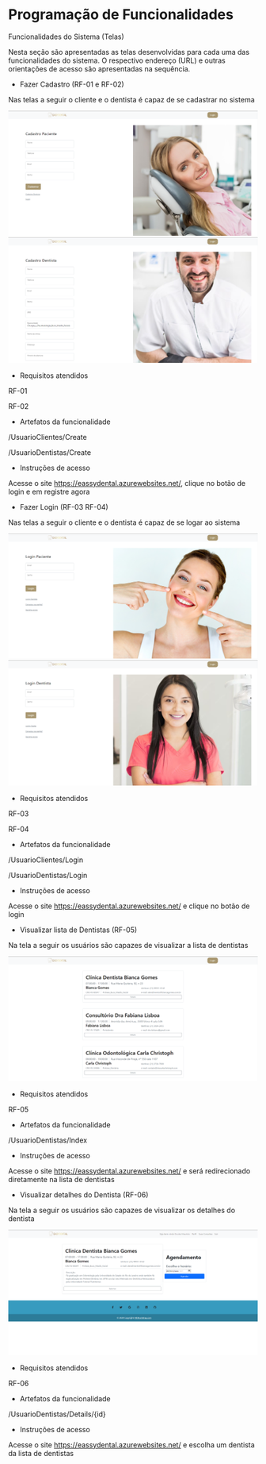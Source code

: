# Programação de Funcionalidades

Funcionalidades do Sistema (Telas) 

Nesta seção são apresentadas as telas desenvolvidas para cada uma das funcionalidades do sistema. O respectivo endereço (URL) e outras orientações de acesso são apresentadas na sequência.

* Fazer Cadastro (RF-01 e RF-02) 

Nas telas a seguir o cliente e o dentista é capaz de se cadastrar no sistema

![Pagina Cadastro Cliente](img/TelaCadastroCliente.png)
![Pagina Cadastro Dentista](img/TelaCadastroDentista.png)

* Requisitos atendidos 

RF-01 

RF-02 

* Artefatos da funcionalidade 

/UsuarioClientes/Create

/UsuarioDentistas/Create
 
* Instruções de acesso 

Acesse o site https://eassydental.azurewebsites.net/, clique no botão de login e em registre agora

* Fazer Login (RF-03 RF-04) 

Nas telas a seguir o cliente e o dentista é capaz de se logar ao sistema

![Pagina Login Cliente](img/TelaLoginCliente.png)
![Pagina Login Dentista](img/TelaLoginDentista.png)

* Requisitos atendidos 

RF-03 

RF-04 

* Artefatos da funcionalidade 

/UsuarioClientes/Login

/UsuarioDentistas/Login

* Instruções de acesso 

Acesse o site https://eassydental.azurewebsites.net/ e clique no botão de login

* Visualizar lista de Dentistas (RF-05) 

Na tela a seguir os usuários são capazes de visualizar a lista de dentistas

![Pagina Lista Dentista](img/TelaListaDentista.png)

* Requisitos atendidos 

RF-05

* Artefatos da funcionalidade 

/UsuarioDentistas/Index

* Instruções de acesso 

Acesse o site https://eassydental.azurewebsites.net/ e será redirecionado diretamente na lista de dentistas

* Visualizar detalhes do Dentista (RF-06) 

Na tela a seguir os usuários são capazes de visualizar os detalhes do dentista

![Pagina Detalhes Dentista](img/TelaDetalheDentista.png)

* Requisitos atendidos 

RF-06

* Artefatos da funcionalidade 

/UsuarioDentistas/Details/{id}

* Instruções de acesso 

Acesse o site https://eassydental.azurewebsites.net/ e escolha um dentista da lista de dentistas